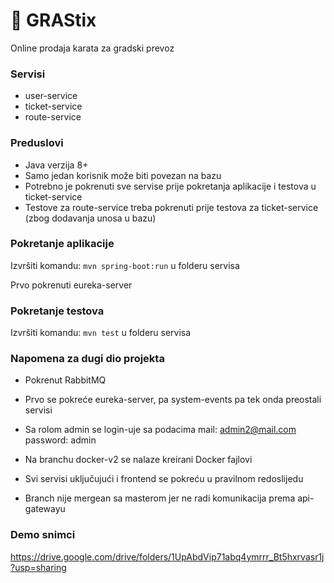 # 🎫 GRAStix 

Online prodaja karata za gradski prevoz 

### Servisi

* user-service
* ticket-service
* route-service

### Preduslovi

* Java verzija 8+
* Samo jedan korisnik može biti povezan na bazu
* Potrebno je pokrenuti sve servise prije pokretanja aplikacije i testova u ticket-service
* Testove za route-service treba pokrenuti prije testova za ticket-service (zbog dodavanja unosa u bazu)

### Pokretanje aplikacije

Izvršiti komandu: ```mvn spring-boot:run``` u folderu servisa

Prvo pokrenuti eureka-server

### Pokretanje testova

Izvršiti komandu: ```mvn test``` u folderu servisa

### Napomena za dugi dio projekta
* Pokrenut RabbitMQ
* Prvo se pokreće eureka-server, pa system-events pa tek onda preostali servisi
* Sa rolom admin se login-uje sa podacima mail: admin2@mail.com password: admin

* Na branchu docker-v2 se nalaze kreirani Docker fajlovi
* Svi servisi uključujući i frontend se pokreću u pravilnom redoslijedu
* Branch nije mergean sa masterom jer ne radi komunikacija prema api-gatewayu


### Demo snimci
https://drive.google.com/drive/folders/1UpAbdVip71abq4ymrrr_Bt5hxrvasr1j?usp=sharing



